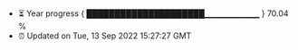 - ⏳ Year progress { █████████████████████▁▁▁▁▁▁▁▁▁ } 70.04 %
- ⏰ Updated on Tue, 13 Sep 2022 15:27:27 GMT

